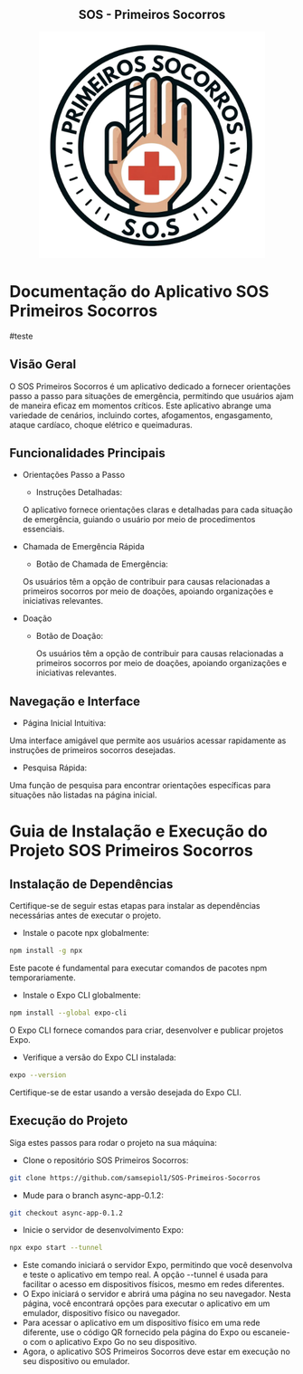 <center><h2>SOS - Primeiros Socorros</h2></center>
<p align="center"><a href="https://elixir.com" target="_blank"><img src="./logo.png"/320px-Official_Elixir_logo.png" width="400" alt="Elixir Logo"></a></p>

# Documentação do Aplicativo SOS Primeiros Socorros

#teste
## Visão Geral

O SOS Primeiros Socorros é um aplicativo dedicado a fornecer orientações passo a passo para situações de emergência, permitindo que usuários ajam de maneira eficaz em momentos críticos. Este aplicativo abrange uma variedade de cenários, incluindo cortes, afogamentos, engasgamento, ataque cardíaco, choque elétrico e queimaduras.

## Funcionalidades Principais

- Orientações Passo a Passo
  - Instruções Detalhadas:
  
  O aplicativo fornece orientações claras e detalhadas para cada situação de emergência, guiando o usuário por meio de procedimentos essenciais.

- Chamada de Emergência Rápida
  - Botão de Chamada de Emergência:
  
  Os usuários têm a opção de contribuir para causas relacionadas a primeiros socorros por meio de doações, apoiando organizações e iniciativas relevantes.

- Doação
  - Botão de Doação:
    
    Os usuários têm a opção de contribuir para causas relacionadas a primeiros socorros por meio de doações, apoiando organizações e iniciativas relevantes.

## Navegação e Interface

- Página Inicial Intuitiva:

Uma interface amigável que permite aos usuários acessar rapidamente as instruções de primeiros socorros desejadas.

- Pesquisa Rápida:

Uma função de pesquisa para encontrar orientações específicas para situações não listadas na página inicial.

# Guia de Instalação e Execução do Projeto SOS Primeiros Socorros

## Instalação de Dependências

Certifique-se de seguir estas etapas para instalar as dependências necessárias antes de executar o projeto.

- Instale o pacote npx globalmente:

```bash
npm install -g npx
```
Este pacote é fundamental para executar comandos de pacotes npm temporariamente.

- Instale o Expo CLI globalmente:

```bash
npm install --global expo-cli
```
O Expo CLI fornece comandos para criar, desenvolver e publicar projetos Expo.

- Verifique a versão do Expo CLI instalada:

```bash
expo --version

```
Certifique-se de estar usando a versão desejada do Expo CLI.

## Execução do Projeto

Siga estes passos para rodar o projeto na sua máquina:

- Clone o repositório SOS Primeiros Socorros:

```bash
git clone https://github.com/samsepiol1/SOS-Primeiros-Socorros
```
- Mude para o branch async-app-0.1.2:
```bash
git checkout async-app-0.1.2
```
- Inicie o servidor de desenvolvimento Expo:
```bash
npx expo start --tunnel
```
- Este comando iniciará o servidor Expo, permitindo que você desenvolva e teste o aplicativo em tempo real. A opção --tunnel é usada para facilitar o acesso em dispositivos físicos, mesmo em redes diferentes.
- O Expo iniciará o servidor e abrirá uma página no seu navegador. Nesta página, você encontrará opções para executar o aplicativo em um emulador, dispositivo físico ou navegador.
- Para acessar o aplicativo em um dispositivo físico em uma rede diferente, use o código QR fornecido pela página do Expo ou escaneie-o com o aplicativo Expo Go no seu dispositivo.
- Agora, o aplicativo SOS Primeiros Socorros deve estar em execução no seu dispositivo ou emulador.

